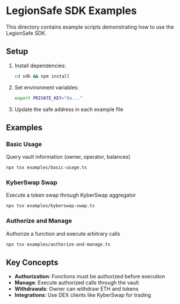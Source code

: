 # LegionSafe SDK Examples

This directory contains example scripts demonstrating how to use the LegionSafe SDK.

## Setup

1. Install dependencies:
   ```bash
   cd sdk && npm install
   ```

2. Set environment variables:
   ```bash
   export PRIVATE_KEY="0x..."
   ```

3. Update the safe address in each example file

## Examples

### Basic Usage
Query vault information (owner, operator, balances)

```bash
npx tsx examples/basic-usage.ts
```

### KyberSwap Swap
Execute a token swap through KyberSwap aggregator

```bash
npx tsx examples/kyberswap-swap.ts
```

### Authorize and Manage
Authorize a function and execute arbitrary calls

```bash
npx tsx examples/authorize-and-manage.ts
```

## Key Concepts

- **Authorization**: Functions must be authorized before execution
- **Manage**: Execute authorized calls through the vault
- **Withdrawals**: Owner can withdraw ETH and tokens
- **Integrations**: Use DEX clients like KyberSwap for trading
